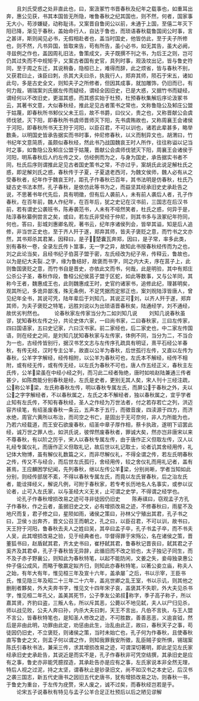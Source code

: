 <!-- { "loadSidebar": true } -->
　　且刘氏受惑之处非直此也，曰，案汲冢竹书晋春秋及纪年之载事也，如重耳出奔，惠公见获，书其本国皆无所隐，唯鲁春秋之纪其国也，则不然，何者，国家事无大小，苟涉嫌疑，动称耻讳，又案晋自鲁闵公以前，未通于上国，至僖二年灭下阳已降，渐见于春秋，盖始命行人，自达于鲁也，而琐语春秋载鲁国闵公时事，言之甚详，斯则闻见必书，无假相赴者也，盖当时国史，他皆仿此，至于夫子所修也，则不然，凡书异国，皆取来告，苟有所告，虽小必书，如无其告，虽大必阙，寻兹例之作也，盖因周礼旧法，鲁策成文，夫子既撰不刊之书，为后王之则，岂可仍其过失而不中规矩乎，又案古者国有史官，具列时事，观汲坟出记，皆与鲁史符同，至于周之东迁，其说稍备，隐桓已上，难得而辞，此之烦省，皆与春秋不别，又获君曰止，诛臣曰刺，杀其大夫曰杀，执我行人，郑弃其师，陨石于宋五，诸如此句，多是古史全文，则知夫子之所修者，但因其成事，就加雕饰，仍旧而已，有何力哉，锡瑞案刘氏据左传而疑经，谓经全因旧史，已是大惑，又据竹书而疑经，谓经何以不改旧史，更滋其惑，而其惑实始于杜预，杜预春秋集解后序论汲冢书云，其著书文意，大似春秋经，推此足见古者策书之常也，文称鲁隐公及邾庄公盟于姑蔑，即春秋所书邾仪父未王后，故不书爵，曰仪父，贵之也，又称晋献公会虞师伐虢，灭下阳，即春秋所书虞师晋师灭下阳，先书虞贿故也，又称周襄王会诸侯于河阳，即春秋所书天王狩于河阳，以臣召君，不可以训也，诸若此辈甚多，略举数条，以明国史皆承告据实而书时事，仲尼修春秋，以义而制异文也，胡渭曰，竹书纪年文意简质，虽颇似春秋经，然此书乃战国魏哀王时人所作，往往称谥以记当时之事，如鲁隐公及邾庄公盟于姑蔑，晋献公会虞师伐虢灭下阳，周襄王会诸侯于河阳，明系春秋后人约左传之文，仿经例而为之，与身为国史，承告据实书者不同，杜氏后序则谓推此足见古者国史策书之常，不亦过乎，案胡氏此说足解杜氏之惑，即足解刘氏之惑，春秋传于子夏，子夏退老西河，为魏文侯师，魏人必有从之受春秋者，纪年作于魏哀王时，距孔子作春秋已百年，其书法明是仿春秋，杜氏乃疑古史书法本然，孔子春秋，是依仿此等书为之，而益坚其经承旧史史承赴告之说，不思著书年代先后，具有明徵，但有后人袭前人，未有前人袭后人者，孔子作春秋，在百年前，魏人作纪年，在百年后，犹之史记在汉书前，三国志在后汉书前，若有谓史公袭班书，陈寿袭范书，人未有不哑然笑者，杜氏之惑，何异于是，陆淳春秋纂例尝言之矣，或曰，若左氏非受经于仲尼，则其书多与汲冢纪年符同，何也，答曰，彭城刘惠卿名贶，著书云，纪年序诸侯列会，皆举其谥，知是后人追修，非当世正史也，至于齐人歼于遂，郑弃其师，皆夫子褒贬之意，而竹书之文亦然，其书郑杀其君某，因释曰，是子，楚囊瓦奔郑，因曰，是子常，率多此类，别有春秋一卷，全录左氏传卜筮事，无一字之异，故知此书按春秋经传而为之也，刘之此论当矣，且经书纪子伯莒子盟于密，左氏经改为纪子帛，传释云，鲁故也，以为是纪大夫裂之字，缘为鲁结好，故褒而书字，同之内大夫，序在莒子上，此则鲁国褒贬之意，而竹书自是晋史，亦依此文而书，何哉，此是明验，其中有郑庄公杀公子圣，春秋作段，鲁桓公纪侯莒子盟于区蛇，如此等数事，又与公羊同，其称今王者，魏惠成王也，此则魏惠成王时，史官约诸家书，追修此纪，理甚明矣，观其所记，多诡异鄙浅，殊无条例，不足凭据而定邪正也，案刘贶陆淳皆唐人，曾见纪年全书，其说可凭，陆年辈后于刘知几，其说正可刘，以齐人歼于遂，郑弃其师，为夫子褒贬之特笔，远胜刘说以为出琐语晋春秋矣，陆通经学，刘不通经，故优劣判然也。
　　论春秋家左传家当分为二如刘知几说
　　刘知几说春秋虽谬，犹知春秋左传之分，共论史体六家，一曰尚书家，二曰春秋家，三曰左传家，四曰国语家，五曰史记家，六曰汉书家。前二家经也，后二家史也，中二家左传国语，则在经史之间，是刘知几犹知春秋家与左传家，体例不同，当分为二，不当合为一也，古经传皆别行，据汉书艺文志与左传序孔疏具有明证，熹平石经公羊春秋，有传无经，汉时专主公羊，故直以公羊为春秋，后世孤行左传，又直以左传为春秋，公羊字字解经，经传相附，以公羊为春秋可也，左氏本不解经，经传不相附，或有经无传，或有传无经，以左氏为春秋不可也，唐人作五经正义，春秋主左氏传，公羊梁虽在中经小经之列，而习此二经者殆绝，唐时如啖赵陆兼通三传者甚少，如陈商能分别春秋是经，左氏是史者，更别无其人矣，宋人刊十三经注疏，公称公羊梁，左氏称春秋左传，明以春秋专属左氏，而屏公于春秋之外，夫以公之字字解经者，不以春秋属之，左氏之本不解经者，独以春秋属之，宜乎学者止知有左氏传，不知有春秋经，圣人之作经为万世法者，付之若存若亡之列，洪迈容齐续笔，有绍圣废春秋一条云，五声本于五行，而徵音废，四渎源于四方，而济水绝，周官六黄所以布治，而司空之书亡，是固出于无可奈何，非人力所能为也，乃若六经载道，而王安石欲废春秋，绍圣中章子厚作相，蔡卡执政，遂明下诏罢此经，诚万世之罪人也，如洪氏说，彼悍然废春秋者，罪诚大矣，然亦岂非唐宋以来不尊春秋，有以阶之厉乎，宋人以春秋专属左传，由于唐作正义但取左传，汉人以礼经专属仪礼，而唐作正义但取礼记，故后世以礼记取士，论者讥其舍经用传，礼记体大物博，虽有解仪礼数篇之义，而非尽解仪礼，不得全谓之传，若左氏明春秋之传，传又不与经合，而后世左氏孤行，舍经用传，较之舍仪礼而用礼记者，盖有甚焉，王应麟困学纪闻，先列春秋，继以左传公羊梁，分别尚晰，学者当知如此分别，则经传部居不紊，不得以春秋专属左氏，而竟以左氏冒春秋，后之治左氏者，能诠择经义，解说凡例，可附于春秋家，若专考长历地名人名事实，或参以议论者，止可入左氏家，以与圣经大义无关，止可谓之史学，不得谓之经学也。
　　论孔子作春秋增损改易之迹可寻非徒因仍旧史
　　陈寿祺曰，窃观孟子方孔子作春秋，作之云者，虽据旧史之文，必有增损改易之迹，不修春秋曰，雨星不及地尺而复，君子修之曰，星陨如雨，诸侯之策曰，孙林父宁殖出其君，孔子书之曰，卫侯ぅ出奔齐，晋文公召王而朝之，孔之曰，以臣召君，不可以训，故书曰，天王狩于河阳，鲁春秋去夫人之姓曰吴，其卒曰孟子卒，孔子书孟子卒，而不书夫人吴，此其增损改易之验，见于经典者也，华督得罪于宋殇公，名在诸侯之策，晋董狐书曰，赵盾弑其君，齐太史书曰，崔杼弑其君，鲁春秋记晋丧曰，弑其君之子奚齐及其君卓，孔子于春秋皆无异辞，此循旧而不改之验也，太子独记子同生，而不及子赤子野襄公，则知此为春秋特笔，以起不能防闲，文姜之失，妾母独录惠公仲子僖公成风，而略于敬嬴定姒齐归，则知此亦春秋特笔，以著公妾立庙，称夫人之始，有年大有年，惟见桓三年及宣十六年，盖承屡之后，书以示宰，王臣书氏，惟见隐三年及昭二十三年二十六年，盖兆世卿之乱王室，书以示讥，则其他之删削者夥矣，外大夫奔书字，惟见文十四年宋子哀，盖褒其不失职，外大夫见杀书字，惟见桓二年孔父，盖美其死节，公子季友公弟叔称字，季子高子称子，所以嘉其贤，齐豹曰盗，三叛人名，所以斥其恶，公薨以不地见弑，夫人以尸归见杀，师以战见败，公夫人奔曰孙，内杀大夫曰刺，天王不言出，凡伯不言执，与王人盟不言公，皆春秋特笔也，是知圣人修改之迹，不可胜数，善善恶恶，义逾哀钺，然后是非由此明，功罪由此定，劝惩由此生，治乱由此正，故曰，春秋天子之事，苟徒因仍旧史，不立褒贬，则诸侯之策，当时未始亡也，孔子何为作春秋，且使春秋直写鲁史之文，则孟子何以谓之作，则知我罪我安所徵，乱臣贼子安所惧，锡瑞案陈氏引春秋书法，兼采三传，求其增损改易之迹，可谓深切著明，即此足见左氏家经承旧史史承赴告，其说近是而实不是，孔子作春秋非可凭空结撰，其承旧史是应有之事，鲁史亦非能凭臆捏造，其承赴告亦是应有之事，左氏家说本非全然无理，特后人视之过泥，持之太坚，谓春秋止是钞录旧文，尚不如汉书之本史记，后汉书之袭三国志，新五代史唐书之因旧五代史唐书，犹有增损改易之功，则春秋一书，于鲁史为重台，于左传为疣赘，宋人废之，诚不过矣，而春秋经岂若是乎。
　　论宋五子说春秋有特见与孟子公羊合足正杜预后以后之陋见谬解
